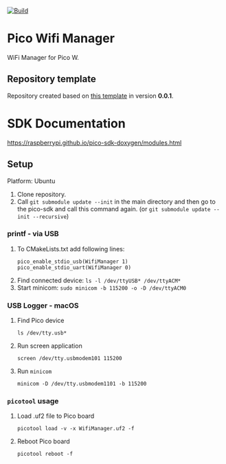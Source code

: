 [![Build](https://github.com/HouseSimOn/PicoWifiManager/actions/workflows/build_cmake.yml/badge.svg)](https://github.com/HouseSimOn/PicoWifiManager/actions/workflows/build_cmake.yml)

# Pico Wifi Manager
WiFi Manager for Pico W.

## Repository template
Repository created based on [this template](https://github.com/HouseSimOn/PicoSdkStartTemplate) in version __0.0.1__.

# SDK Documentation
https://raspberrypi.github.io/pico-sdk-doxygen/modules.html

## Setup

Platform: Ubuntu

1. Clone repository.
2. Call `git submodule update --init` in the main directory and then go to the pico-sdk and call this command again. (or `git submodule update --init --recursive`)

### printf - via USB
1. To CMakeLists.txt add following lines:
    ```
    pico_enable_stdio_usb(WifiManager 1)
    pico_enable_stdio_uart(WifiManager 0)
    ```
2. Find connected device: `ls -l /dev/ttyUSB* /dev/ttyACM*`
3. Start minicom: `sudo minicom -b 115200 -o -D /dev/ttyACM0` 

### USB Logger - macOS

1. Find Pico device
    ```
    ls /dev/tty.usb* 
    ```
2. Run screen application
    ```
    screen /dev/tty.usbmodem101 115200
    ```
3. Run `minicom`
    ```
    minicom -D /dev/tty.usbmodem1101 -b 115200
    ```

### `picotool` usage

1. Load .uf2 file to Pico board
    ```
    picotool load -v -x WifiManager.uf2 -f    
    ```

2. Reboot Pico board
    ```
    picotool reboot -f  
    ```